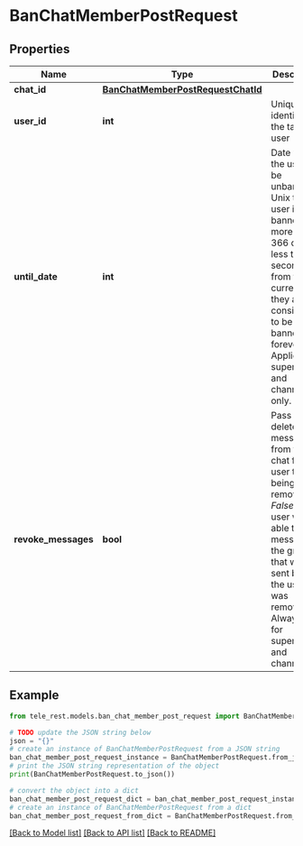 # BanChatMemberPostRequest


## Properties

Name | Type | Description | Notes
------------ | ------------- | ------------- | -------------
**chat_id** | [**BanChatMemberPostRequestChatId**](BanChatMemberPostRequestChatId.md) |  | 
**user_id** | **int** | Unique identifier of the target user | 
**until_date** | **int** | Date when the user will be unbanned; Unix time. If user is banned for more than 366 days or less than 30 seconds from the current time they are considered to be banned forever. Applied for supergroups and channels only. | [optional] 
**revoke_messages** | **bool** | Pass *True* to delete all messages from the chat for the user that is being removed. If *False*, the user will be able to see messages in the group that were sent before the user was removed. Always *True* for supergroups and channels. | [optional] 

## Example

```python
from tele_rest.models.ban_chat_member_post_request import BanChatMemberPostRequest

# TODO update the JSON string below
json = "{}"
# create an instance of BanChatMemberPostRequest from a JSON string
ban_chat_member_post_request_instance = BanChatMemberPostRequest.from_json(json)
# print the JSON string representation of the object
print(BanChatMemberPostRequest.to_json())

# convert the object into a dict
ban_chat_member_post_request_dict = ban_chat_member_post_request_instance.to_dict()
# create an instance of BanChatMemberPostRequest from a dict
ban_chat_member_post_request_from_dict = BanChatMemberPostRequest.from_dict(ban_chat_member_post_request_dict)
```
[[Back to Model list]](../README.md#documentation-for-models) [[Back to API list]](../README.md#documentation-for-api-endpoints) [[Back to README]](../README.md)


